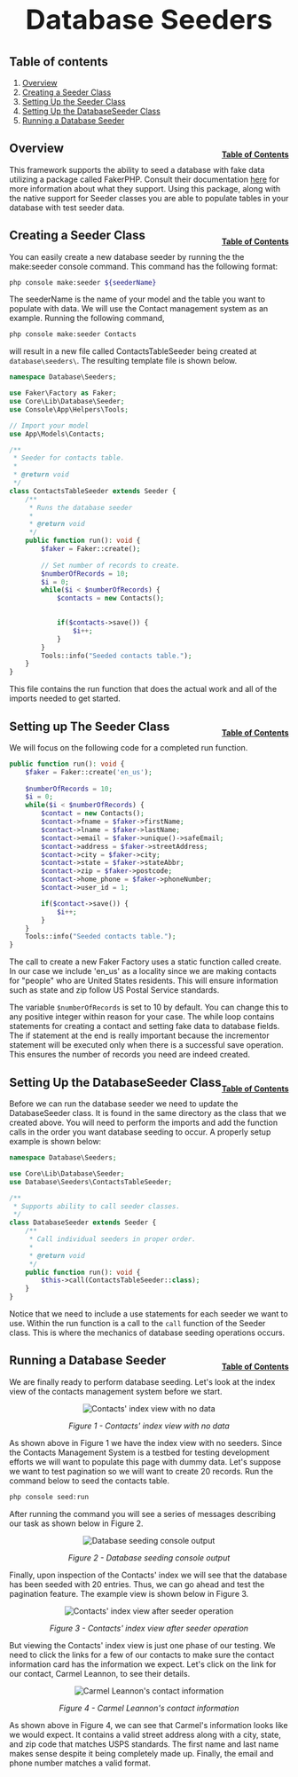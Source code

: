 <h1 style="font-size: 50px; text-align: center;">Database Seeders</h1>

## Table of contents
1. [Overview](#overview)
2. [Creating a Seeder Class](#seeder-class)
3. [Setting Up the Seeder Class](#seeder-class-setup)
4. [Setting Up the DatabaseSeeder Class](#database-seeder)
5. [Running a Database Seeder](#running-seeder)

## Overview <a id="overview"></a><span style="float: right; font-size: 14px; padding-top: 15px;">[Table of Contents](#table-of-contents)</span>
This framework supports the ability to seed a database with fake data utilizing a package called FakerPHP.  Consult their documentation [here](https://fakerphp.org/) for more information about what they support.  Using this package, along with the native support for Seeder classes you are able to populate tables in your database with test seeder data.

## Creating a Seeder Class <a id="seeder-class"></a><span style="float: right; font-size: 14px; padding-top: 15px;">[Table of Contents](#table-of-contents)</span>
You can easily create a new database seeder by running the the make:seeder console command.  This command has the following format:

```sh
php console make:seeder ${seederName}
```

The seederName is the name of your model and the table you want to populate with data.  We will use the Contact management system as an example.  Running the following command,

```sh
php console make:seeder Contacts
```

will result in a new file called ContactsTableSeeder being created at ```database\seeders\```.  The resulting template file is shown below.

```php
namespace Database\Seeders;

use Faker\Factory as Faker;
use Core\Lib\Database\Seeder;
use Console\App\Helpers\Tools;

// Import your model
use App\Models\Contacts;

/**
 * Seeder for contacts table.
 * 
 * @return void
 */
class ContactsTableSeeder extends Seeder {
    /**
     * Runs the database seeder
     *
     * @return void
     */
    public function run(): void {
        $faker = Faker::create();
        
        // Set number of records to create.
        $numberOfRecords = 10;
        $i = 0;
        while($i < $numberOfRecords) {
            $contacts = new Contacts();
            

            if($contacts->save()) {
                $i++;
            }
        }
        Tools::info("Seeded contacts table.");
    }
}
```

This file contains the run function that does the actual work and all of the imports needed to get started.

## Setting up The Seeder Class <a id="seeder-class-setup"></a><span style="float: right; font-size: 14px; padding-top: 15px;">[Table of Contents](#table-of-contents)</span>
We will focus on the following code for a completed run function.

```php
public function run(): void {
    $faker = Faker::create('en_us');
    
    $numberOfRecords = 10;
    $i = 0;
    while($i < $numberOfRecords) {
        $contact = new Contacts();
        $contact->fname = $faker->firstName;
        $contact->lname = $faker->lastName;
        $contact->email = $faker->unique()->safeEmail;
        $contact->address = $faker->streetAddress;
        $contact->city = $faker->city;
        $contact->state = $faker->stateAbbr;
        $contact->zip = $faker->postcode;
        $contact->home_phone = $faker->phoneNumber;
        $contact->user_id = 1;

        if($contact->save()) {
            $i++;
        }
    }
    Tools::info("Seeded contacts table.");
}
```

The call to create a new Faker Factory uses a static function called create.  In our case we include 'en_us' as a locality since we are making contacts for "people" who are United States residents.  This will ensure information such as state and zip follow US Postal Service standards.

The variable ```$numberOfRecords``` is set to 10 by default.  You can change this to any positive integer within reason for your case.  The while loop contains statements for creating a contact and setting fake data to database fields.  The if statement at the end is really important because the incrementor statement will be executed only when there is a successful save operation.  This ensures the number of records you need are indeed created.

## Setting Up the DatabaseSeeder Class <a id="database-seeder"></a><span style="float: right; font-size: 14px; padding-top: 15px;">[Table of Contents](#table-of-contents)</span>
Before we can run the database seeder we need to update the DatabaseSeeder class.  It is found in the same directory as the class that we created above.  You will need to perform the imports and add the function calls in the order you want database seeding to occur.  A properly setup example is shown below:

```php
namespace Database\Seeders;

use Core\Lib\Database\Seeder;
use Database\Seeders\ContactsTableSeeder;

/**
 * Supports ability to call seeder classes.
 */
class DatabaseSeeder extends Seeder {
    /**
     * Call individual seeders in proper order.
     *
     * @return void
     */
    public function run(): void {
        $this->call(ContactsTableSeeder::class);
    }
}
```

Notice that we need to include a use statements for each seeder we want to use.  Within the run function is a call to the ```call``` function of the Seeder class.  This is where the mechanics of database seeding operations occurs.

## Running a Database Seeder <a id="running-seeder"></a><span style="float: right; font-size: 14px; padding-top: 15px;">[Table of Contents](#table-of-contents)</span>
We are finally ready to perform database seeding.  Let's look at the index view of the contacts management system before we start.

<div style="text-align: center;">
  <img src="assets/empty-contacts.png" alt="Contacts' index view with no data">
  <p style="font-style: italic;">Figure 1 - Contacts' index view with no data</p>
</div>

As shown above in Figure 1 we have the index view with no seeders.  Since the Contacts Management System is a testbed for testing development efforts we will want to populate this page with dummy data.  Let's suppose we want to test pagination so we will want to create 20 records.  Run the command below to seed the contacts table.

```sh
php console seed:run
```

After running the command you will see a series of messages describing our task as shown below in Figure 2.

<div style="text-align: center;">
  <img src="assets/seed-run.png" alt="Database seeding console output">
  <p style="font-style: italic;">Figure 2 - Database seeding console output</p>
</div>

Finally, upon inspection of the Contacts' index we will see that the database has been seeded with 20 entries.  Thus, we can go ahead and test the pagination feature.  The example view is shown below in Figure 3.

<div style="text-align: center;">
  <img src="assets/seeded-contacts.png" alt="Contacts' index view after seeder operation">
  <p style="font-style: italic;">Figure 3 - Contacts' index view after seeder operation</p>
</div>

But viewing the Contacts' index view is just one phase of our testing.  We need to click the links for a few of our contacts to make sure the contact information card has the information we expect.  Let's click on the link for our contact, Carmel Leannon, to see their details.

<div style="text-align: center;">
  <img src="assets/contacts-card.png" alt="Carmel Leannon's contact information">
  <p style="font-style: italic;">Figure 4 - Carmel Leannon's contact information</p>
</div>

As shown above in Figure 4, we can see that Carmel's information looks like we would expect.  It contains a valid street address along with a city, state, and zip code that matches USPS standards.  The first name and last name makes sense despite it being completely made up.  Finally, the email and phone number matches a valid format.